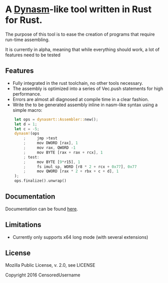 # A [Dynasm](http://luajit.org/dynasm.html)-like tool written in Rust for Rust.

The purpose of this tool is to ease the creation of programs that require run-time assembling.

It is currently in alpha, meaning that while everything should work, a lot of features need to be tested

## Features

- Fully integrated in the rust toolchain, no other tools necessary.
- The assembly is optimized into a series of Vec<u8>.push statements for high performance.
- Errors are almost all diagnosed at compile time in a clear fashion.
- Write the to be generated assembly inline in nasm-like syntax using a simple macro:

```rust
    let ops = dynasmrt::Assembler::new();
    let d = 1;
    let c = -5;
    dynasm!(ops
        ;     jmp >test
        ;     mov DWORD [rax], 1
        ;     mov rax, QWORD -1
        ;     mov BYTE [rax + rax + rcx], 1
        ; test:
        ;     mov BYTE [9*r15], 1
        ;     fs imul sp, WORD [r8 * 2 + rcx + 0x77], 0x77
        ;     mov QWORD [rax * 2 + rbx + c + d], 1
    );
    ops.finalize().unwrap()
```

## Documentation

Documentation can be found [here](https://CensoredUsername.github.com/dynasm-rs/language/index.html).

## Limitations

- Currently only supports x64 long mode (with several extensions)

## License

Mozilla Public License, v. 2.0, see LICENSE

Copyright 2016 CensoredUsername
